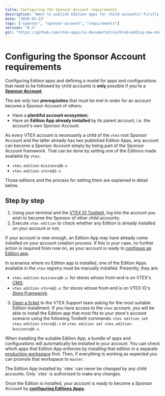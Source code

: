 ```yaml
---
title: Configuring the Sponsor Account requirements
description: "Want to publish Edition apps for child accounts? Firstly know how to configure all requirements to be a Sponsor Account."
date: "2020-03-23"
tags: ["sponsor", "sponsor-account", "requirements"]
version: "0.x"
git: "https://github.com/vtex-apps/io-documentation/blob/adding-new-docs/docs/en/Recipes/development/configuring-the-sponsor-account-requirements.md"
---
```


# Configuring the Sponsor Account requirements

Configuring Edition apps and defining a model for apps and configurations that need to be followed by child accounts is **only** possible if you're a [**Sponsor Account**](https://vtex.io/docs/concepts/sponsor-account).

The are only two **prerequisites** that must be met in order for an account become a Sponsor Account of others: 
- Have a **plentiful account ecosystem**; 
- Have an **Edition App already installed** by its parent account, i.e. the account's own Sponsor Account.

As every VTEX account is necessarily a child of the `vtex` root Sponsor Account and the latter already has two published Edition Apps, any account can become a Sponsor Account simply by being part of the Sponsor Account framework. That can be done by setting one of the Editions made available by `vtex`:

 - `vtex.edition-business@0.x`
 - `vtex.edition-store@2.x`

Those editions and the process for setting them are explained in detail below.

## Step by step

1. Using your terminal and the [VTEX IO Toolbelt](https://vtex.io/docs/recipes/development/vtex-io-cli-installment-and-command-reference), log into the account you wish to become the Sponsor of other child accounts;
2. Execute `vtex edition` to check whether any Edition is already installed on your account or not;

<div class="alert alert-info">
If your account is new enough, an Edition App may have already come installed on your account creation process. If this is your case, no further action is required from now on, as your account is ready to <a href="https://github.com/vtex/io-platform-documentation/blob/master/docs/recipes/configuring-an-edition-app.md">configure an Edition app</a>.
</div>

In scenarios where no Edition app is installed, one of the Edition Apps available in the `vtex` registry must be manually installed. Presently, they are:

-   `vtex.edition-business@0.x`: for stores whose front-end is on VTEX's [CMS](https://help.vtex.com/tutorial/what-is-cms--EmO8u2WBj2W4MUQCS8262);
-   `vtex.edition-store@2.x`: for stores whose front-end is on VTEX IO's [Store Framework](https://vtex.io/docs/getting-started/build-stores-with-vtex-io/1).

3. [Open a ticket](https://help-tickets.vtex.com/smartlink/sso/login/zendesk) to the VTEX Support team asking for the most suitable Edition installment. If you have access to the `vtex` account, you will be able to install the Edition app that most fits to your store's account scenario using the following Toolbelt commands: `vtex edition set vtex.edition-store@2.x` or `vtex edition set vtex.edition-business@0.x`. 

When installing the suitable Edition App, a bundle of apps and configurations will automatically be installed in your account. You can check which apps that Edition App enforces by installing that edition in a separate [production workspace](https://github.com/vtex/io-platform-documentation/blob/master/docs/concepts/workspace.md) first. Then, if everything is working as expected you can promote that workspace to `master`.

<div class="alert alert-warning">
The Edition App installed by `vtex` can never be changed by any child accounts. Only `vtex` is authorized to make any changes.
</div>

Once the Edition is installed, your account is ready to become a Sponsor Account by [**configuring Editions Apps**](https://github.com/vtex/io-platform-documentation/blob/master/docs/recipes/configuring-an-edition-app.md).
